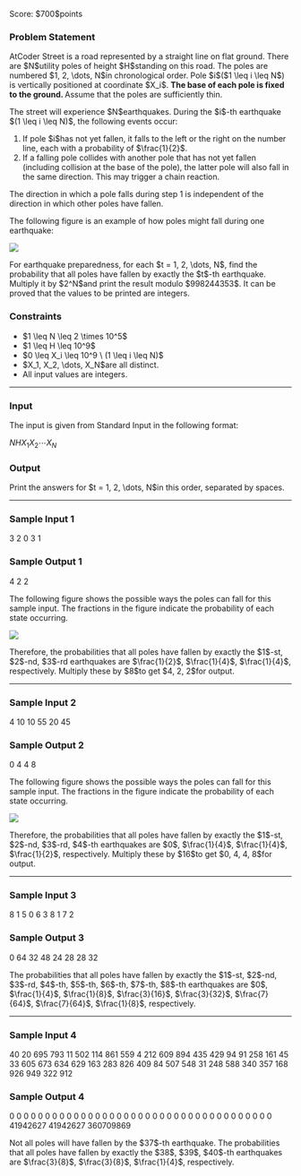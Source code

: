 
<div>

<span>

<span>

<p>
Score: $700$points
</p>

<div>

<section>

### **Problem Statement**

<p>
AtCoder Street is a road represented by a straight line on flat ground. There are $N$utility poles of height $H$standing on this road. The poles are numbered $1, 2, \dots, N$in chronological order. Pole $i$($1 \leq i \leq N$) is vertically positioned at coordinate $X_i$. 
<strong>
The base of each pole is fixed to the ground.
</strong>
Assume that the poles are sufficiently thin.
</p>

<p>
The street will experience $N$earthquakes. During the $i$-th earthquake $(1 \leq i \leq N)$, the following events occur:
</p>

<ol>

<li>
If pole $i$has not yet fallen, it falls to the left or the right on the number line, each with a probability of $\frac{1}{2}$.
</li>

<li>
If a falling pole collides with another pole that has not yet fallen (including collision at the base of the pole), the latter pole will also fall in the same direction. This may trigger a chain reaction.
</li>

</ol>

<p>
The direction in which a pole falls during step 1 is independent of the direction in which other poles have fallen.
</p>

<p>
The following figure is an example of how poles might fall during one earthquake:
</p>

<p>

<img src="https://img.atcoder.jp/arc177/099e3b6e0b64fbbb71e3519707cc7908.png">

</img>

</p>

<p>
For earthquake preparedness, for each $t = 1, 2, \dots, N$, find the probability that all poles have fallen by exactly the $t$-th earthquake. Multiply it by $2^N$and print the result modulo $998244353$. It can be proved that the values to be printed are integers.
</p>

</section>

</div>

<div>

<section>

### **Constraints**

<ul>

<li>
$1 \leq N \leq 2 \times 10^5$
</li>

<li>
$1 \leq H \leq 10^9$
</li>

<li>
$0 \leq X_i \leq 10^9 \ (1 \leq i \leq N)$
</li>

<li>
$X_1, X_2, \dots, X_N$are all distinct.
</li>

<li>
All input values are integers.
</li>

</ul>

</section>

</div>

---

<div>

<div>

<section>

### **Input**

<p>
The input is given from Standard Input in the following format:
</p>

<div>

$N$$H$$X_1$$X_2$$\cdots$$X_N$
</div>

</section>

</div>

<div>

<section>

### **Output**

<p>
Print the answers for $t = 1, 2, \dots, N$in this order, separated by spaces.
</p>

</section>

</div>

</div>

---

<div>

<section>

### **Sample Input 1**

<div>

3 2
0 3 1

</div>

</section>

</div>

<div>

<section>

### **Sample Output 1**

<div>

4 2 2

</div>

<p>
The following figure shows the possible ways the poles can fall for this sample input. The fractions in the figure indicate the probability of each state occurring.
</p>

<p>

<img src="https://img.atcoder.jp/arc177/0ca8ef9552065d079b964857fd96a584.png">

</img>

</p>

<p>
Therefore, the probabilities that all poles have fallen by exactly the $1$-st, $2$-nd, $3$-rd earthquakes are $\frac{1}{2}$, $\frac{1}{4}$, $\frac{1}{4}$, respectively. Multiply these by $8$to get $4, 2, 2$for output.
</p>

</section>

</div>

---

<div>

<section>

### **Sample Input 2**

<div>

4 10
10 55 20 45

</div>

</section>

</div>

<div>

<section>

### **Sample Output 2**

<div>

0 4 4 8

</div>

<p>
The following figure shows the possible ways the poles can fall for this sample input. The fractions in the figure indicate the probability of each state occurring.
</p>

<p>

<img src="https://img.atcoder.jp/arc177/15420872507930a610017b9ea0f22280.png">

</img>

</p>

<p>
Therefore, the probabilities that all poles have fallen by exactly the $1$-st, $2$-nd, $3$-rd, $4$-th earthquakes are $0$, $\frac{1}{4}$, $\frac{1}{4}$, $\frac{1}{2}$, respectively. Multiply these by $16$to get $0, 4, 4, 8$for output.
</p>

</section>

</div>

---

<div>

<section>

### **Sample Input 3**

<div>

8 1
5 0 6 3 8 1 7 2

</div>

</section>

</div>

<div>

<section>

### **Sample Output 3**

<div>

0 64 32 48 24 28 28 32

</div>

<p>
The probabilities that all poles have fallen by exactly the $1$-st, $2$-nd, $3$-rd, $4$-th, $5$-th, $6$-th, $7$-th, $8$-th earthquakes are $0$, $\frac{1}{4}$, $\frac{1}{8}$, $\frac{3}{16}$, $\frac{3}{32}$, $\frac{7}{64}$, $\frac{7}{64}$, $\frac{1}{8}$, respectively.
</p>

</section>

</div>

---

<div>

<section>

### **Sample Input 4**

<div>

40 20
695 793 11 502 114 861 559 4 212 609 894 435 429 94 91 258 161 45 33 605 673 634 629 163 283 826 409 84 507 548 31 248 588 340 357 168 926 949 322 912

</div>

</section>

</div>

<div>

<section>

### **Sample Output 4**

<div>

0 0 0 0 0 0 0 0 0 0 0 0 0 0 0 0 0 0 0 0 0 0 0 0 0 0 0 0 0 0 0 0 0 0 0 0 0 41942627 41942627 360709869

</div>

<p>
Not all poles will have fallen by the $37$-th earthquake. The probabilities that all poles have fallen by exactly the $38$, $39$, $40$-th earthquakes are $\frac{3}{8}$, $\frac{3}{8}$, $\frac{1}{4}$, respectively.
</p>

</section>

</div>

</span>

</span>

</div>
